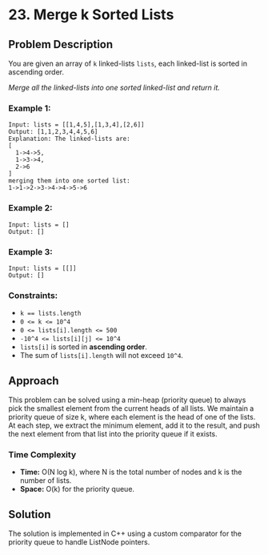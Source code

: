 # 23. Merge k Sorted Lists

## Problem Description

You are given an array of `k` linked-lists `lists`, each linked-list is sorted in ascending order.

*Merge all the linked-lists into one sorted linked-list and return it.*

### Example 1:

```
Input: lists = [[1,4,5],[1,3,4],[2,6]]
Output: [1,1,2,3,4,4,5,6]
Explanation: The linked-lists are:
[
  1->4->5,
  1->3->4,
  2->6
]
merging them into one sorted list:
1->1->2->3->4->4->5->6
```

### Example 2:

```
Input: lists = []
Output: []
```

### Example 3:

```
Input: lists = [[]]
Output: []
```

### Constraints:

- `k == lists.length`
- `0 <= k <= 10^4`
- `0 <= lists[i].length <= 500`
- `-10^4 <= lists[i][j] <= 10^4`
- `lists[i]` is sorted in **ascending order**.
- The sum of `lists[i].length` will not exceed `10^4`.

## Approach

This problem can be solved using a min-heap (priority queue) to always pick the smallest element from the current heads of all lists. We maintain a priority queue of size k, where each element is the head of one of the lists. At each step, we extract the minimum element, add it to the result, and push the next element from that list into the priority queue if it exists.

### Time Complexity

- **Time:** O(N log k), where N is the total number of nodes and k is the number of lists.
- **Space:** O(k) for the priority queue.

## Solution

The solution is implemented in C++ using a custom comparator for the priority queue to handle ListNode pointers.
